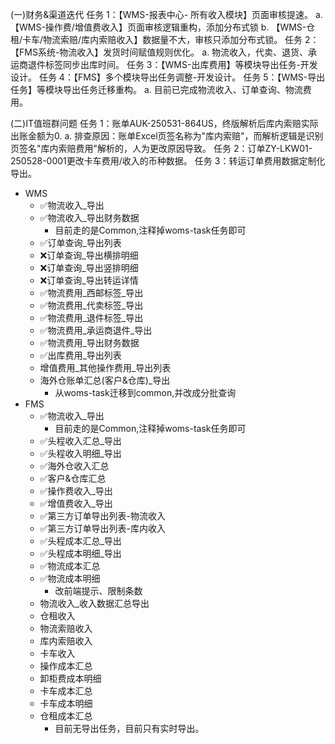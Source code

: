 (一)财务&渠道迭代
任务 1：【WMS-报表中心- 所有收入模块】页面审核提速。
    a. 【WMS-操作费/增值费收入】页面审核逻辑重构，添加分布式锁
    b. 【WMS-仓租/卡车/物流索赔/库内索赔收入】数据量不大，审核只添加分布式锁。
任务 2：【FMS系统-物流收入】发货时间赋值规则优化。
    a. 物流收入，代卖、退货、承运商退件标签同步出库时间。
任务 3：【WMS-出库费用】等模块导出任务-开发设计。
任务 4：【FMS】多个模块导出任务调整-开发设计。
任务 5：【WMS-导出任务】等模块导出任务迁移重构。
    a. 目前已完成物流收入、订单查询、物流费用。

(二)IT值班群问题
任务 1：账单AUK-250531-864US，终版解析后库内索赔实际出账金额为0.
    a. 排查原因：账单Excel页签名称为"库内索赔"，而解析逻辑是识别页签名"库内索赔费用"解析的，人为更改原因导致。
任务 2：订单ZY-LKW01-250528-0001更改卡车费用/收入的币种数据。
任务 3：转运订单费用数据定制化导出。



- WMS
    - ✅物流收入_导出
    - ✅物流收入_导出财务数据
        - 目前走的是Common,注释掉woms-task任务即可
    - ✅订单查询_导出列表
    - ❌订单查询_导出横排明细
    - ❌订单查询_导出竖排明细
    - ❌订单查询_导出转运详情
    - ✅物流费用_西邮标签_导出
    - ✅物流费用_代卖标签_导出
    - ✅物流费用_退件标签_导出
    - ✅物流费用_承运商退件_导出
    - ✅物流费用_导出财务数据
    - ✅出库费用_导出列表
    - 增值费用_其他操作费用_导出列表
    - 海外仓账单汇总(客户&仓库)_导出
        - 从woms-task迁移到common,并改成分批查询
- FMS
    - ✅物流收入_导出
        - 目前走的是Common,注释掉woms-task任务即可
    - ✅头程收入汇总_导出
    - ✅头程收入明细_导出
    - ✅海外仓收入汇总
    - ✅客户&仓库汇总
    - ✅操作费收入_导出
    - ✅增值费收入_导出
    - ✅第三方订单导出列表-物流收入
    - ✅第三方订单导出列表-库内收入
    - ✅头程成本汇总_导出
    - ✅头程成本明细_导出
    - ✅物流成本汇总
    - ✅物流成本明细
        - 改前端提示、限制条数
    - 物流收入_收入数据汇总导出
    - 仓租收入
    - 物流索赔收入
    - 库内索赔收入
    - 卡车收入
    - 操作成本汇总
    - 卸柜费成本明细
    - 卡车成本汇总
    - 卡车成本明细
    - 仓租成本汇总
         - 目前无导出任务，目前只有实时导出。